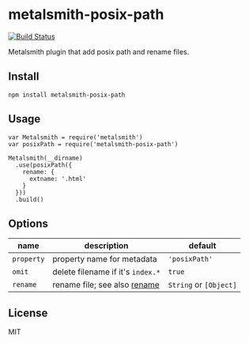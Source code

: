 # metalsmith-posix-path

[![Build Status](https://travis-ci.org/hbsnow/metalsmith-posix-path.svg?branch=master)](https://travis-ci.org/hbsnow/metalsmith-posix-path)

Metalsmith plugin that add posix path and rename files.

## Install

```
npm install metalsmith-posix-path
```

## Usage

```
var Metalsmith = require('metalsmith')
var posixPath = require('metalsmith-posix-path')

Metalsmith(__dirname)
  .use(posixPath({
    rename: {
      extname: '.html'
    }
  }))
  .build()
```

## Options

|    name    |            description            |        default         |
| ---------- | --------------------------------- | ---------------------- |
| `property` | property name for metadata        | `'posixPath'`          |
| `omit`     | delete filename if it's `index.*` | `true`                 |
| `rename`   | rename file; see also [rename][]  | `String` or `[Object]` |

[rename]: (https://github.com/popomore/rename) "rename"

## License

MIT

